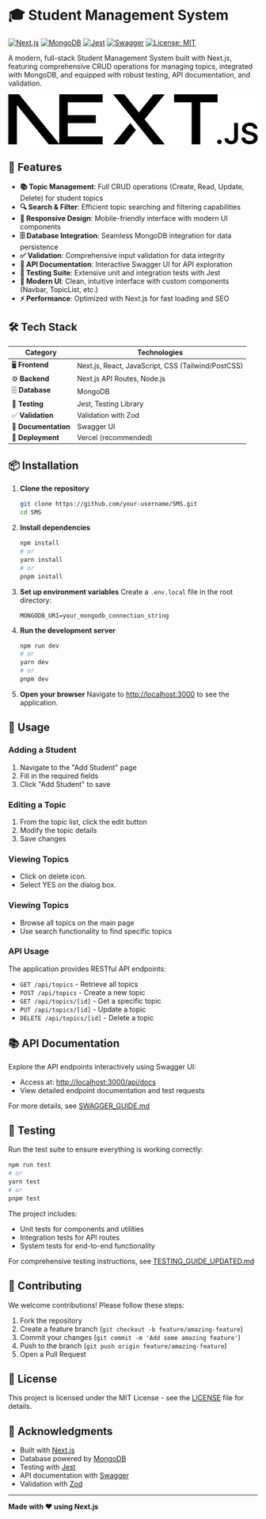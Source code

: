 # 🎓 Student Management System

[![Next.js](https://img.shields.io/badge/Next.js-000000?style=for-the-badge&logo=next.js&logoColor=white)](https://nextjs.org)
[![MongoDB](https://img.shields.io/badge/MongoDB-47A248?style=for-the-badge&logo=mongodb&logoColor=white)](https://www.mongodb.com)
[![Jest](https://img.shields.io/badge/Jest-C21325?style=for-the-badge&logo=jest&logoColor=white)](https://jestjs.io)
[![Swagger](https://img.shields.io/badge/Swagger-85EA2D?style=for-the-badge&logo=swagger&logoColor=black)](https://swagger.io)
[![License: MIT](https://img.shields.io/badge/License-MIT-yellow.svg)](https://opensource.org/licenses/MIT)

A modern, full-stack Student Management System built with Next.js, featuring comprehensive CRUD operations for managing topics, integrated with MongoDB, and equipped with robust testing, API documentation, and validation.

![Project Logo](./public/next.svg) <!-- Replace with actual logo if available -->

## 🚀 Features

- **📚 Topic Management**: Full CRUD operations (Create, Read, Update, Delete) for student topics
- **🔍 Search & Filter**: Efficient topic searching and filtering capabilities
- **📱 Responsive Design**: Mobile-friendly interface with modern UI components
- **🗄️ Database Integration**: Seamless MongoDB integration for data persistence
- **✅ Validation**: Comprehensive input validation for data integrity
- **📖 API Documentation**: Interactive Swagger UI for API exploration
- **🧪 Testing Suite**: Extensive unit and integration tests with Jest
- **🎨 Modern UI**: Clean, intuitive interface with custom components (Navbar, TopicList, etc.)
- **⚡ Performance**: Optimized with Next.js for fast loading and SEO

## 🛠️ Tech Stack

| Category       | Technologies                                                                 |
|----------------|------------------------------------------------------------------------------|
| 🖥️ **Frontend**   | Next.js, React, JavaScript, CSS (Tailwind/PostCSS)                          |
| ⚙️ **Backend**    | Next.js API Routes, Node.js                                                 |
| 🗄️ **Database**   | MongoDB                                                                     |
| 🧪 **Testing**    | Jest, Testing Library                                                        |
| ✅ **Validation** | Validation with Zod                                                 |
| 📖 **Documentation** | Swagger UI                                                                |
| 🚀 **Deployment** | Vercel (recommended)                                                        |

## 📦 Installation

1. **Clone the repository**
   ```bash
   git clone https://github.com/your-username/SMS.git
   cd SMS
   ```

2. **Install dependencies**
   ```bash
   npm install
   # or
   yarn install
   # or
   pnpm install
   ```

3. **Set up environment variables**
   Create a `.env.local` file in the root directory:
   ```env
   MONGODB_URI=your_mongodb_connection_string
   ```

4. **Run the development server**
   ```bash
   npm run dev
   # or
   yarn dev
   # or
   pnpm dev
   ```

5. **Open your browser**
   Navigate to [http://localhost:3000](http://localhost:3000) to see the application.

## 🎯 Usage

### Adding a Student
1. Navigate to the "Add Student" page
2. Fill in the required fields
3. Click "Add Student" to save

### Editing a Topic
1. From the topic list, click the edit button
2. Modify the topic details
3. Save changes

### Viewing Topics
- Click on delete icon.
- Select YES on the dialog box.

### Viewing Topics
- Browse all topics on the main page
- Use search functionality to find specific topics

### API Usage
The application provides RESTful API endpoints:
- `GET /api/topics` - Retrieve all topics
- `POST /api/topics` - Create a new topic
- `GET /api/topics/[id]` - Get a specific topic
- `PUT /api/topics/[id]` - Update a topic
- `DELETE /api/topics/[id]` - Delete a topic

## 📚 API Documentation

Explore the API endpoints interactively using Swagger UI:
- Access at: [http://localhost:3000/api/docs](http://localhost:3000/api/docs)
- View detailed endpoint documentation and test requests

For more details, see [SWAGGER_GUIDE.md](./SWAGGER_GUIDE.md)

## 🧪 Testing

Run the test suite to ensure everything is working correctly:

```bash
npm run test
# or
yarn test
# or
pnpm test
```

The project includes:
- Unit tests for components and utilities
- Integration tests for API routes
- System tests for end-to-end functionality

For comprehensive testing instructions, see [TESTING_GUIDE_UPDATED.md](./TESTING_GUIDE_UPDATED.md)

## 🤝 Contributing

We welcome contributions! Please follow these steps:

1. Fork the repository
2. Create a feature branch (`git checkout -b feature/amazing-feature`)
3. Commit your changes (`git commit -m 'Add some amazing feature'`)
4. Push to the branch (`git push origin feature/amazing-feature`)
5. Open a Pull Request

## 📄 License

This project is licensed under the MIT License - see the [LICENSE](LICENSE) file for details.

## 🙏 Acknowledgments

- Built with [Next.js](https://nextjs.org)
- Database powered by [MongoDB](https://www.mongodb.com)
- Testing with [Jest](https://jestjs.io)
- API documentation with [Swagger](https://swagger.io)
- Validation with [Zod](https://zod.dev)

---

**Made with ❤️ using Next.js**

